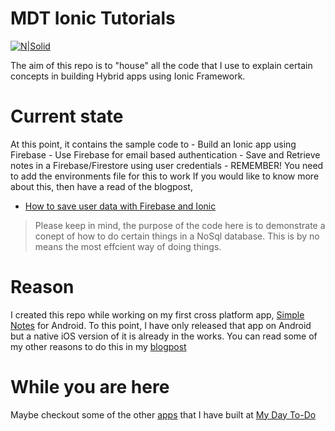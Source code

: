 # MDT Ionic Tutorials
[![N|Solid](https://mydaytodo.com/wp-content/uploads/2018/08/MDTicon-1-150x150.png)](https://mydaytodo.com/)

The aim of this repo is to "house" all the code that I use to explain certain concepts in building Hybrid apps using Ionic Framework. 
# Current state
At this point, it contains the sample code to 
    - Build an Ionic app using Firebase
    - Use Firebase for email based authentication
    - Save and Retrieve notes in a Firebase/Firestore using user credentials
    - REMEMBER! You need to add the environments file for this to work
If you would like to know more about this, then have a read of the blogpost, 
- [How to save user data with Firebase and Ionic]

> Please keep in mind, the purpose of the code here is to demonstrate a conept of how to do certain things in a NoSql database. This is by no means the most effcient way of doing things.

# Reason
I created this repo while working on my first cross platform app, [Simple Notes] for Android. To this point, I have only released that app on Android but a native iOS version of it is already in the works. You can read some of my other reasons to do this in my [blogpost]

# While you are here
Maybe checkout some of the other [apps] that I have built at [My Day To-Do]


[apps]: https://mydaytodo.com/apps/
[My Day To-Do]: https://mydaytodo.com/
[How to save user data with Firebase and Ionic]: https://mydaytodo.com/2019/07/26/how-to-save-user-data-with-firebase-ionic/

[blogpost]: https://mydaytodo.com/2019/07/26/how-to-save-user-data-with-firebase-ionic/
[Simple Notes]: https://play.google.com/store/apps/details?id=com.mydaytodo.simplenotes
